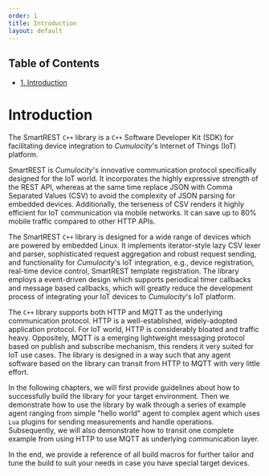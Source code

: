 ```yaml
---
order: 1
title: Introduction
layout: default
---
```

<div id="table-of-contents">
<h2>Table of Contents</h2>
<div id="text-table-of-contents">
<ul>
<li><a href="#ch:intro">1. Introduction</a></li>
</ul>
</div>
</div>

# Introduction<a id="ch:intro" name="ch:intro"></a>


The SmartREST `C++` library is a `C++` Software Developer Kit (SDK) for facilitating device integration to *Cumulocity*'s Internet of Things (IoT) platform.

SmartREST is *Cumulocity*'s innovative communication protocol specifically designed for the IoT world. It incorporates the highly expressive strength of the REST API, whereas at the same time replace JSON with Comma Separated Values (CSV) to avoid the complexity of JSON parsing for embedded devices. Additionally, the terseness of CSV renders it highly efficient for IoT communication via mobile networks. It can save up to 80% mobile traffic compared to other HTTP APIs.

The SmartREST `C++` library is designed for a wide range of devices which are powered by embedded Linux. It implements iterator-style lazy CSV lexer and parser, sophisticated request aggregation and robust request sending, and functionality for *Cumulocity*'s IoT integration, e.g., device registration, real-time device control, SmartREST template registration. The library employs a event-driven design which supports periodical timer callbacks and message based callbacks, which will greatly reduce the development process of integrating your IoT devices to *Cumulocity*'s IoT platform.

The `C++` library supports both HTTP and MQTT as the underlying communication protocol. HTTP is a well-established, widely-adopted application protocol. For IoT world, HTTP is considerably bloated and traffic heavy. Oppositely, MQTT is a emerging lightweight messaging protocol based on publish and subscribe mechanism, this renders it very suited for IoT use cases. The library is designed in a way such that any agent software based on the library can transit from HTTP to MQTT with very little effort.

In the following chapters, we will first provide guidelines about how to successfully build the library for your target environment. Then we demonstrate how to use the library by walk through a series of example agent ranging from simple "hello world" agent to complex agent which uses `Lua` plugins for sending measurements and handle operations. Subsequently, we will also demonstrate how to transit one complete example from using HTTP to use MQTT as underlying communication layer.

In the end, we provide a reference of all build macros for further tailor and tune the build to suit your needs in case you have special target devices.